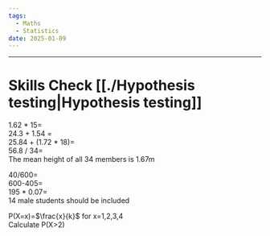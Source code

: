```yaml
---
tags:
  - Maths
  - Statistics
date: 2025-01-09
---
```

---  
# Skills Check [[./Hypothesis testing|Hypothesis testing]]  
1.62 * 15=  
24.3 + 1.54 =  
25.84 + (1.72 * 18)=  
56.8 / 34=  
The mean height of all 34 members is 1.67m  
  
40/600=  
600-405=  
195 * 0.07=  
14 male students should be included  
  
P(X=x)=$\frac{x}{k}$ for x=1,2,3,4  
Calculate P(X>2)  
  
  
